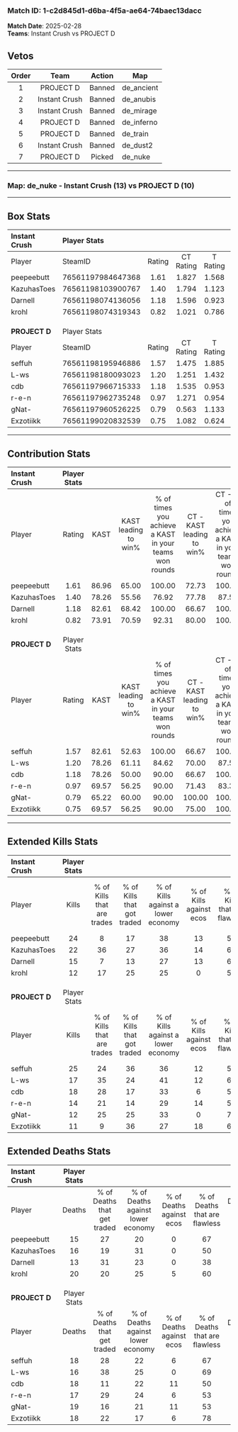 ### Match ID: 1-c2d845d1-d6ba-4f5a-ae64-74baec13dacc  
**Match Date**: 2025-02-28  
**Teams**: Instant Crush vs PROJECT D  

## Vetos  

| Order | Team | Action | Map |
| :---: | :--: | :----: | --- |
| 1 | PROJECT D | Banned | de_ancient |
| 2 | Instant Crush | Banned | de_anubis |
| 3 | Instant Crush | Banned | de_mirage |
| 4 | PROJECT D | Banned | de_inferno |
| 5 | PROJECT D | Banned | de_train |
| 6 | Instant Crush | Banned | de_dust2 |
| 7 | PROJECT D | Picked | de_nuke |

---  

### **Map**: de_nuke - Instant Crush (13) vs PROJECT D (10)  
---  

## Box Stats  

| **Instant Crush** | Player Stats      |        |           |          |       |       |       |         |        |      |     |
| :- | :- | :-: | :-: | :-: | :-: | :-: | :-: | :-: | :-: | :-: | :-: |
| Player            | SteamID           | Rating | CT Rating | T Rating | KAST  |  ADR  | Kills | Assists | Deaths | K/D  | HS% |
| peepeebutt        | 76561197984647368 |  1.61  |   1.827   |  1.568   | 86.96 | 104.0 |  24   |    6    |   15   | 1.60 | 58  |
| KazuhasToes       | 76561198103900767 |  1.40  |   1.794   |  1.123   | 78.26 | 92.3  |  22   |    4    |   16   | 1.38 | 40  |
| Darnell           | 76561198074136056 |  1.18  |   1.596   |  0.923   | 82.61 | 70.0  |  15   |    7    |   13   | 1.15 | 33  |
| krohl             | 76561198074319343 |  0.82  |   1.021   |  0.786   | 73.91 | 64.3  |  12   |    5    |   20   | 0.60 | 66  |
|                   |                   |        |           |          |       |       |       |         |        |      |     |
|                   |                   |        |           |          |       |       |       |         |        |      |     |
|                   |                   |        |           |          |       |       |       |         |        |      |     |
| **PROJECT D**     | Player Stats      |        |           |          |       |       |       |         |        |      |     |
| Player            | SteamID           | Rating | CT Rating | T Rating | KAST  |  ADR  | Kills | Assists | Deaths | K/D  | HS% |
| seffuh            | 76561198195946886 |  1.57  |   1.475   |  1.885   | 82.61 | 110.5 |  25   |    7    |   18   | 1.39 | 60  |
| L-ws              | 76561198180093023 |  1.20  |   1.251   |  1.432   | 78.26 | 84.8  |  17   |    6    |   16   | 1.06 |  5  |
| cdb               | 76561197966715333 |  1.18  |   1.535   |  0.953   | 78.26 | 81.9  |  18   |    5    |   18   | 1.00 | 77  |
| r-e-n             | 76561197962735248 |  0.97  |   1.271   |  0.954   | 69.57 | 75.3  |  14   |    7    |   17   | 0.82 | 71  |
| gNat-             | 76561197960526225 |  0.79  |   0.563   |  1.133   | 65.22 | 64.7  |  12   |    8    |   19   | 0.63 | 41  |
| Exzotiikk         | 76561199020832539 |  0.75  |   1.082   |  0.624   | 69.57 | 49.6  |  11   |    6    |   18   | 0.61 | 45  |
---  

## Contribution Stats  

| **Instant Crush** | Player Stats |       |                      |                                                        |                           |                                                             |                          |                                                            |
| :- | :-: | :-: | :-: | :-: | :-: | :-: | :-: | :-: |
| Player            |    Rating    | KAST  | KAST leading to win% | % of times you achieve a KAST in your teams won rounds | CT - KAST leading to win% | CT - % of times you achieve a KAST in your teams won rounds | T - KAST leading to win% | T - % of times you achieve a KAST in your teams won rounds |
| peepeebutt        |     1.61     | 86.96 |        65.00         |                         100.00                         |           72.73           |                           100.00                            |          55.56           |                           100.00                           |
| KazuhasToes       |     1.40     | 78.26 |        55.56         |                         76.92                          |           77.78           |                            87.50                            |          33.33           |                           60.00                            |
| Darnell           |     1.18     | 82.61 |        68.42         |                         100.00                         |           66.67           |                           100.00                            |          71.43           |                           100.00                           |
| krohl             |     0.82     | 73.91 |        70.59         |                         92.31                          |           80.00           |                           100.00                            |          57.14           |                           80.00                            |
|                   |              |       |                      |                                                        |                           |                                                             |                          |                                                            |
|                   |              |       |                      |                                                        |                           |                                                             |                          |                                                            |
|                   |              |       |                      |                                                        |                           |                                                             |                          |                                                            |
| **PROJECT D**     | Player Stats |       |                      |                                                        |                           |                                                             |                          |                                                            |
| Player            |    Rating    | KAST  | KAST leading to win% | % of times you achieve a KAST in your teams won rounds | CT - KAST leading to win% | CT - % of times you achieve a KAST in your teams won rounds | T - KAST leading to win% | T - % of times you achieve a KAST in your teams won rounds |
| seffuh            |     1.57     | 82.61 |        52.63         |                         100.00                         |           66.67           |                           100.00                            |          40.00           |                           100.00                           |
| L-ws              |     1.20     | 78.26 |        61.11         |                         84.62                          |           70.00           |                            87.50                            |          50.00           |                           80.00                            |
| cdb               |     1.18     | 78.26 |        50.00         |                         90.00                          |           66.67           |                           100.00                            |          33.33           |                           75.00                            |
| r-e-n             |     0.97     | 69.57 |        56.25         |                         90.00                          |           71.43           |                            83.33                            |          44.44           |                           100.00                           |
| gNat-             |     0.79     | 65.22 |        60.00         |                         90.00                          |          100.00           |                           100.00                            |          33.33           |                           75.00                            |
| Exzotiikk         |     0.75     | 69.57 |        56.25         |                         90.00                          |           75.00           |                           100.00                            |          37.50           |                           75.00                            |
---  

## Extended Kills Stats  

| **Instant Crush** | Player Stats |                            |                            |                                    |                         |                              |                                 |                                       |                    |           |
| :- | :-: | :-: | :-: | :-: | :-: | :-: | :-: | :-: | :-: | :-: |
| Player            |    Kills     | % of Kills that are trades | % of Kills that got traded | % of Kills against a lower economy | % of Kills against ecos | % of Kills that are flawless | % of Kills that are close duels | % of Kills that are assisted by flash | Pistol Round Kills | AWP Kills |
| peepeebutt        |      24      |             8              |             17             |                 38                 |           13            |              58              |               13                |                   0                   |         0          |     3     |
| KazuhasToes       |      22      |             36             |             27             |                 36                 |           14            |              64              |                0                |                   0                   |         0          |     3     |
| Darnell           |      15      |             7              |             13             |                 27                 |           13            |              60              |               13                |                   0                   |         0          |     1     |
| krohl             |      12      |             17             |             25             |                 25                 |            0            |              50              |               17                |                   0                   |         0          |     0     |
|                   |              |                            |                            |                                    |                         |                              |                                 |                                       |                    |           |
|                   |              |                            |                            |                                    |                         |                              |                                 |                                       |                    |           |
|                   |              |                            |                            |                                    |                         |                              |                                 |                                       |                    |           |
| **PROJECT D**     | Player Stats |                            |                            |                                    |                         |                              |                                 |                                       |                    |           |
| Player            |    Kills     | % of Kills that are trades | % of Kills that got traded | % of Kills against a lower economy | % of Kills against ecos | % of Kills that are flawless | % of Kills that are close duels | % of Kills that are assisted by flash | Pistol Round Kills | AWP Kills |
| seffuh            |      25      |             24             |             36             |                 36                 |           12            |              56              |                4                |                   0                   |         0          |     1     |
| L-ws              |      17      |             35             |             24             |                 41                 |           12            |              65              |               12                |                   0                   |         3          |     2     |
| cdb               |      18      |             28             |             17             |                 33                 |            6            |              50              |               11                |                   0                   |         0          |     3     |
| r-e-n             |      14      |             21             |             14             |                 29                 |           14            |              50              |                0                |                   0                   |         0          |     1     |
| gNat-             |      12      |             25             |             25             |                 33                 |            0            |              75              |                8                |                   0                   |         0          |     1     |
| Exzotiikk         |      11      |             9              |             36             |                 27                 |           18            |              64              |               27                |                   0                   |         4          |     0     |
## Extended Deaths Stats  

| **Instant Crush** | Player Stats |                             |                                   |                          |                               |                            |                           |               |
| :- | :-: | :-: | :-: | :-: | :-: | :-: | :-: | :-: |
| Player            |    Deaths    | % of Deaths that get traded | % of Deaths against lower economy | % of Deaths against ecos | % of Deaths that are flawless | % of Deaths that are close | % of Deaths while blinded | Deaths to AWP |
| peepeebutt        |      15      |             27              |                20                 |            0             |              67               |             7              |             0             |       0       |
| KazuhasToes       |      16      |             19              |                31                 |            0             |              50               |             13             |             0             |       1       |
| Darnell           |      13      |             31              |                23                 |            0             |              38               |             8              |             0             |       1       |
| krohl             |      20      |             20              |                25                 |            5             |              60               |             5              |             0             |       2       |
|                   |              |                             |                                   |                          |                               |                            |                           |               |
|                   |              |                             |                                   |                          |                               |                            |                           |               |
|                   |              |                             |                                   |                          |                               |                            |                           |               |
| **PROJECT D**     | Player Stats |                             |                                   |                          |                               |                            |                           |               |
| Player            |    Deaths    | % of Deaths that get traded | % of Deaths against lower economy | % of Deaths against ecos | % of Deaths that are flawless | % of Deaths that are close | % of Deaths while blinded | Deaths to AWP |
| seffuh            |      18      |             28              |                22                 |            6             |              67               |             11             |             0             |       1       |
| L-ws              |      16      |             38              |                25                 |            0             |              69               |             13             |             0             |       0       |
| cdb               |      18      |             11              |                22                 |            11            |              50               |             17             |             0             |       2       |
| r-e-n             |      17      |             29              |                24                 |            6             |              53               |             6              |             0             |       0       |
| gNat-             |      19      |             16              |                21                 |            11            |              53               |             16             |             0             |       0       |
| Exzotiikk         |      18      |             22              |                17                 |            6             |              78               |             0              |             0             |       0       |

